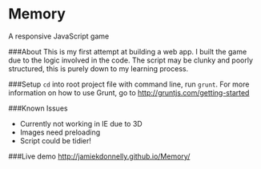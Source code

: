 Memory
======

A responsive JavaScript game

###About
This is my first attempt at building a web app. I built the game due to the logic involved in the code. The script may be clunky and poorly structured, this is purely down to my learning process.  


###Setup
`cd` into root project file with command line, run `grunt`. For more information on how to use Grunt, go to http://gruntjs.com/getting-started

###Known Issues
  - Currently not working in IE due to 3D 
  - Images need preloading 
  - Script could be tidier! 

###Live demo
http://jamiekdonnelly.github.io/Memory/
